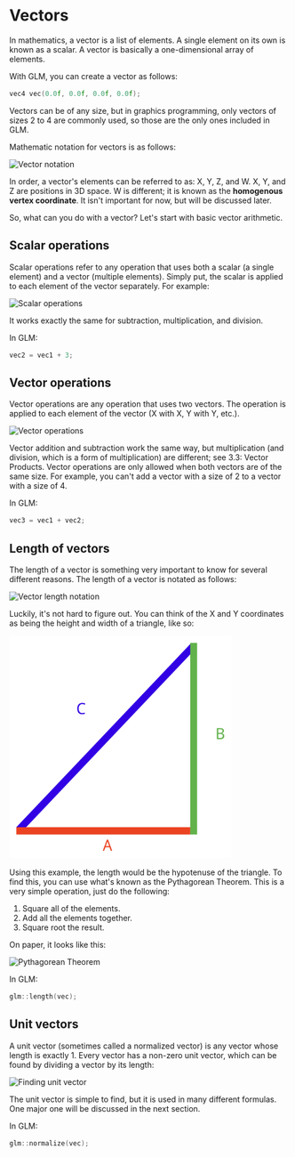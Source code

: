 # Vectors

In mathematics, a vector is a list of elements. A single element on its own is known as a scalar. A vector is basically a one-dimensional array of elements.

With GLM, you can create a vector as follows:

```c++
vec4 vec(0.0f, 0.0f, 0.0f, 0.0f);
```

Vectors can be of any size, but in graphics programming, only vectors of sizes 2 to 4 are commonly used, so those are the only ones included in GLM.

Mathematic notation for vectors is as follows:

![Vector notation](images/2-vector_notation.svg)

In order, a vector's elements can be referred to as: X, Y, Z, and W. X, Y, and Z are positions in 3D space. W is different; it is known as the **homogenous vertex coordinate**. It isn't important for now, but will be discussed later.

So, what can you do with a vector? Let's start with basic vector arithmetic.

## Scalar operations

Scalar operations refer to any operation that uses both a scalar (a single element) and a vector (multiple elements). Simply put, the scalar is applied to each element of the vector separately. For example:

![Scalar operations](images/2-scalar_operation.svg)

It works exactly the same for subtraction, multiplication, and division.

In GLM:

```c++
vec2 = vec1 + 3;
```

## Vector operations

Vector operations are any operation that uses two vectors. The operation is applied to each element of the vector (X with X, Y with Y, etc.).

![Vector operations](images/2-vector_operation.svg)

Vector addition and subtraction work the same way, but multiplication (and division, which is a form of multiplication) are different; see 3.3: Vector Products. Vector operations are only allowed when both vectors are of the same size. For example, you can't add a vector with a size of 2 to a vector with a size of 4.

In GLM:

```c++
vec3 = vec1 + vec2;
```

## Length of vectors

The length of a vector is something very important to know for several different reasons. The length of a vector is notated as follows:

![Vector length notation](images/2-vector_length_notation.svg)

Luckily, it's not hard to figure out. You can think of the X and Y coordinates as being the height and width of a triangle, like so:

<img src="images/2-pythagorean_theorem_visual.svg" alt="X and Y as width/height" width="400" height="400">

Using this example, the length would be the hypotenuse of the triangle. To find this, you can use what's known as the Pythagorean Theorem. This is a very simple operation, just do the following:

1. Square all of the elements.
2. Add all the elements together.
3. Square root the result.

On paper, it looks like this:

![Pythagorean Theorem](images/2-pythagorean_theorem.svg)

In GLM:

```c++
glm::length(vec);
```

## Unit vectors

A unit vector (sometimes called a normalized vector) is any vector whose length is exactly 1. Every vector has a non-zero unit vector, which can be found by dividing a vector by its length:

![Finding unit vector](images/2-finding_unit_vector.svg)

The unit vector is simple to find, but it is used in many different formulas. One major one will be discussed in the next section.

In GLM:

```c++
glm::normalize(vec);
```
